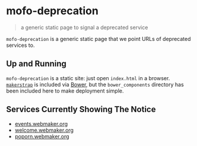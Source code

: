 # mofo-deprecation
> a generic static page to signal a deprecated service

`mofo-deprecation` is a generic static page that we point URLs
of deprecated services to.

## Up and Running

`mofo-deprecation` is a static site: just open `index.html` in a browser.
[`makerstrap`](https://github.com/mozilla/makerstrap) is included
via [Bower](http://bower.io/), but the `bower_components` directory
has been included here to make deployment simple.

## Services Currently Showing The Notice
* [events.webmaker.org](https://events.webmaker.org)
* [welcome.webmaker.org](https://welcome.webmaker.org)
* [poporn.webmaker.org](https://popcorn.webmaker.org)

